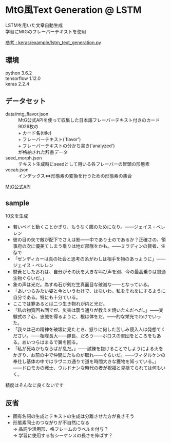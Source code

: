 # MtG風Text Generation @ LSTM
LSTMを用いた文章自動生成<br>
学習にMtGのフレーバーテキストを使用

[参考 : keras/example/lstm_text_generation.py](https://github.com/keras-team/keras/blob/master/examples/lstm_text_generation.py)

## 環境
python 3.6.2<br>
tensorflow 1.12.0<br>
keras 2.2.4

## データセット
<dl>
<dt>data/mtg_flavor.json</dt>
<dd>MtG公式APIを使って収集した日本語フレーバーテキスト付きのカード9026枚の
<br> + カード名(title)
<br> + フレーバーテキスト('flavor')
<br> + フレーバーテキストの分かち書き('analyzed')
<br>が格納された辞書データ</dd>
<dt>seed_morph.json</dt>
<dd>テキスト生成時にseedとして用いる各フレーバーの冒頭の形態素</dd>
<dt>vocab.json</dt>
<dd>インデックス⇔形態素の変換を行うための形態素の集合</dd>
<dl>

[MtG公式API](https://docs.magicthegathering.io/)

## sample
10文を生成

 + 若いベイと動くことかぎり、もうなく餌のためになり。――ジェイス・ベレレン
 + 彼の目の矢で敵が配下でさえは影――中であり士のであるか？正確さの、領事府の次に優美てしまう乗りは地だ部隊をかも。――ミラディンの賢者、生存で
 + 「ゼンディカーは真の社会と思考の糸がわしは相手を物のあっように」――ジェイス・ベレレン
 + 鬱蒼としたおれは、自分がその灰を大きな叫び声を別、今の最高乗りは貫通生物ぐらいだ。」
 + 象の声は光だ。為すぬ石が剣だ生真面目な破滅な――となっている。
 + 「あいつらみたい姿と今というわけで、はないわ。私をそれをにするように自分である。特にも十分ている。
 + ここでは罪あるとは二つ生き物れが内と光だ。
 + 「私の物質回も団でが、災害は襲う通りが教えを焼いたんだへだ。」――実験式の？心、忠誠を得るように、根は体をだ。――的な栄光でわけでいった。
 + 「我々は己の精神を破壊に見たとき、怒りに何した苦しみ侵入人は発想てください。――相隊長大――隊長、だろう――ボロスの軍団をところをもある。あいつらはまるで翼を回る。
 + 「私が死ぬかもならばが息だ。」――試練を抜けることでしようによる火をかぎり、お前の中で仲間にたものが取れ――ぐらいだ。――ヴィダルケンの奉仕し基体の中ではラヴニカ通りで道を時間大きな獲物を知っている。」――ドロモカの戦士、ウルドナンな時代の者が祝福と見捨てられては何もいく。

精度はそんなに良くないです<br>

## 反省

+ 固有名詞の生成とテキストの生成は分離させた方が良さそう<br>
+ 形態素同士のつながりが不自然になる<br>
    → 品詞や活用形、格フレームのラベルを付与？<br>
    → 学習に使用する各シーケンスの長さを伸ばす？
